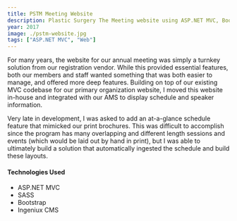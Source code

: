 ```yaml
---
title: PSTM Meeting Website
description: Plastic Surgery The Meeting website using ASP.NET MVC, Bootstrap and Ingeniux CMS.
year: 2017
image: ./pstm-website.jpg
tags: ["ASP.NET MVC", "Web"]
---
```


For many years, the website for our annual meeting was simply a turnkey solution from our registration vendor. While this provided essential features, both our members and staff wanted something that was both easier to manage, and offered more deep features. Building on top of our existing MVC codebase for our primary organization website, I moved this website in-house and integrated with our AMS to display schedule and speaker information.

Very late in development, I was asked to add an at-a-glance schedule feature that mimicked our print brochures. This was difficult to accomplish since the program has many overlapping and different length sessions and events (which would be laid out by hand in print), but I was able to ultimately build a solution that automatically ingested the schedule and build these layouts.

#### Technologies Used

* ASP.NET MVC
* SASS
* Bootstrap
* Ingeniux CMS